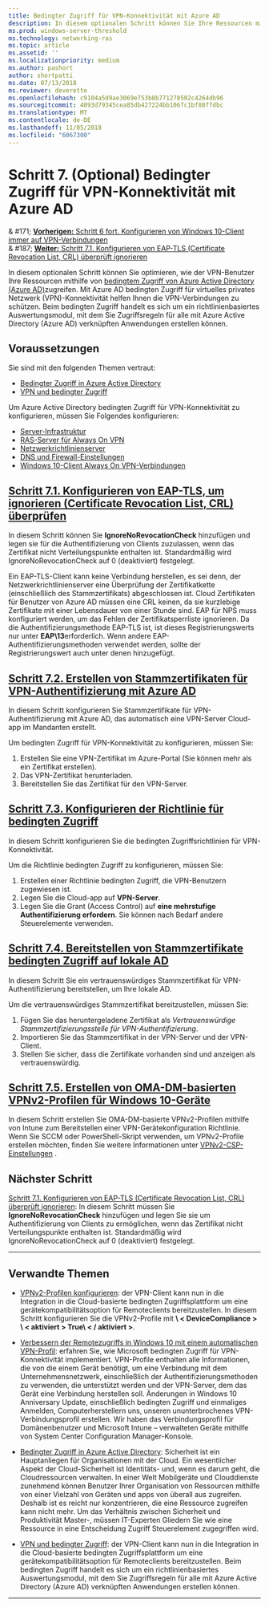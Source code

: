 ```yaml
---
title: Bedingter Zugriff für VPN-Konnektivität mit Azure AD
description: In diesem optionalen Schritt können Sie Ihre Ressourcen mithilfe von bedingtem Zugriff von Azure Active Directory (Azure AD) wie autorisierten VPN-Benutzerzugriff optimieren.
ms.prod: windows-server-threshold
ms.technology: networking-ras
ms.topic: article
ms.assetid: ''
ms.localizationpriority: medium
ms.author: pashort
author: shortpatti
ms.date: 07/13/2018
ms.reviewer: deverette
ms.openlocfilehash: c9104a5d9ae3069e753b8b771270502c4264db96
ms.sourcegitcommit: 4893d79345cea85db427224bb106fc1bf88ffdbc
ms.translationtype: MT
ms.contentlocale: de-DE
ms.lasthandoff: 11/05/2018
ms.locfileid: "6067300"
---
```

# Schritt 7. (Optional) Bedingter Zugriff für VPN-Konnektivität mit Azure AD

& #171;  [ **Vorherigen:** Schritt 6 fort. Konfigurieren von Windows 10-Client immer auf VPN-Verbindungen](always-on-vpn/deploy/vpn-deploy-client-vpn-connections.md)<br>
& #187; [ **Weiter:** Schritt 7.1. Konfigurieren von EAP-TLS (Certificate Revocation List, CRL) überprüft ignorieren](vpn-config-eap-tls-to-ignore-crl-checking.md)

In diesem optionalen Schritt können Sie optimieren, wie der VPN-Benutzer Ihre Ressourcen mithilfe von [bedingtem Zugriff von Azure Active Directory (Azure AD)](https://docs.microsoft.com/azure/active-directory/active-directory-conditional-access-azure-portal)zugreifen. Mit Azure AD bedingten Zugriff für virtuelles privates Netzwerk (VPN)-Konnektivität helfen Ihnen die VPN-Verbindungen zu schützen. Beim bedingten Zugriff handelt es sich um ein richtlinienbasiertes Auswertungsmodul, mit dem Sie Zugriffsregeln für alle mit Azure Active Directory (Azure AD) verknüpften Anwendungen erstellen können. 

## Voraussetzungen

Sie sind mit den folgenden Themen vertraut:
- [Bedingter Zugriff in Azure Active Directory](https://docs.microsoft.com/azure/active-directory/active-directory-conditional-access-azure-portal)
- [VPN und bedingter Zugriff](https://docs.microsoft.com/windows/access-protection/vpn/vpn-conditional-access)

Um Azure Active Directory bedingten Zugriff für VPN-Konnektivität zu konfigurieren, müssen Sie Folgendes konfigurieren:
- [Server-Infrastruktur](always-on-vpn/deploy/vpn-deploy-server-infrastructure.md)
- [RAS-Server für Always On VPN](always-on-vpn/deploy/vpn-deploy-ras.md)
- [Netzwerkrichtlinienserver](always-on-vpn/deploy/vpn-deploy-nps.md)
- [DNS und Firewall-Einstellungen](always-on-vpn/deploy/vpn-deploy-dns-firewall.md)
- [Windows 10-Client Always On VPN-Verbindungen](always-on-vpn/deploy/vpn-deploy-client-vpn-connections.md)

## [Schritt 7.1. Konfigurieren von EAP-TLS, um ignorieren (Certificate Revocation List, CRL) überprüfen](vpn-config-eap-tls-to-ignore-crl-checking.md)

In diesem Schritt können Sie **IgnoreNoRevocationCheck** hinzufügen und legen sie für die Authentifizierung von Clients zuzulassen, wenn das Zertifikat nicht Verteilungspunkte enthalten ist. Standardmäßig wird IgnoreNoRevocationCheck auf 0 (deaktiviert) festgelegt.

Ein EAP-TLS-Client kann keine Verbindung herstellen, es sei denn, der Netzwerkrichtlinienserver eine Überprüfung der Zertifikatkette (einschließlich des Stammzertifikats) abgeschlossen ist. Cloud Zertifikaten für Benutzer von Azure AD müssen eine CRL keinen, da sie kurzlebige Zertifikate mit einer Lebensdauer von einer Stunde sind. EAP für NPS muss konfiguriert werden, um das Fehlen der Zertifikatsperrliste ignorieren. Da die Authentifizierungsmethode EAP-TLS ist, ist dieses Registrierungswerts nur unter **EAP\13**erforderlich. Wenn andere EAP-Authentifizierungsmethoden verwendet werden, sollte der Registrierungswert auch unter denen hinzugefügt. 




## [Schritt 7.2. Erstellen von Stammzertifikaten für VPN-Authentifizierung mit Azure AD](vpn-create-root-cert-for-vpn-auth-azure-ad.md)

In diesem Schritt konfigurieren Sie Stammzertifikate für VPN-Authentifizierung mit Azure AD, das automatisch eine VPN-Server Cloud-app im Mandanten erstellt.  

Um bedingten Zugriff für VPN-Konnektivität zu konfigurieren, müssen Sie:
1. Erstellen Sie eine VPN-Zertifikat im Azure-Portal (Sie können mehr als ein Zertifikat erstellen).
2. Das VPN-Zertifikat herunterladen.
3. Bereitstellen Sie das Zertifikat für den VPN-Server.

## [Schritt 7.3. Konfigurieren der Richtlinie für bedingten Zugriff](vpn-config-conditional-access-policy.md)

In diesem Schritt konfigurieren Sie die bedingten Zugriffsrichtlinien für VPN-Konnektivität. 

Um die Richtlinie bedingten Zugriff zu konfigurieren, müssen Sie:
1. Erstellen einer Richtlinie bedingten Zugriff, die VPN-Benutzern zugewiesen ist.
2. Legen Sie die Cloud-app auf **VPN-Server**.
3. Legen Sie die Grant (Access Control) auf **eine mehrstufige Authentifizierung erfordern**.  Sie können nach Bedarf andere Steuerelemente verwenden.

## [Schritt 7.4. Bereitstellen von Stammzertifikate bedingten Zugriff auf lokale AD](vpn-deploy-cond-access-root-cert-to-on-premise-ad.md)

In diesem Schritt Sie ein vertrauenswürdiges Stammzertifikat für VPN-Authentifizierung bereitstellen, um Ihre lokale AD.

Um die vertrauenswürdiges Stammzertifikat bereitzustellen, müssen Sie:
1. Fügen Sie das heruntergeladene Zertifikat als *Vertrauenswürdige Stammzertifizierungsstelle für VPN-Authentifizierung*.
2. Importieren Sie das Stammzertifikat in der VPN-Server und der VPN-Client.
3. Stellen Sie sicher, dass die Zertifikate vorhanden sind und anzeigen als vertrauenswürdig.


## [Schritt 7.5. Erstellen von OMA-DM-basierten VPNv2-Profilen für Windows 10-Geräte](vpn-create-oma-dm-based-vpnv2-profiles.md)

In diesem Schritt erstellen Sie OMA-DM-basierte VPNv2-Profilen mithilfe von Intune zum Bereitstellen einer VPN-Gerätekonfiguration Richtlinie. Wenn Sie SCCM oder PowerShell-Skript verwenden, um VPNv2-Profile erstellen möchten, finden Sie weitere Informationen unter [VPNv2-CSP-Einstellungen](https://docs.microsoft.com/windows/client-management/mdm/vpnv2-csp) . 


## Nächster Schritt
[Schritt 7.1. Konfigurieren von EAP-TLS (Certificate Revocation List, CRL) überprüft ignorieren](vpn-config-eap-tls-to-ignore-crl-checking.md): In diesem Schritt müssen Sie **IgnoreNoRevocationCheck** hinzufügen und legen Sie sie um Authentifizierung von Clients zu ermöglichen, wenn das Zertifikat nicht Verteilungspunkte enthalten ist. Standardmäßig wird IgnoreNoRevocationCheck auf 0 (deaktiviert) festgelegt.

---

## Verwandte Themen
- [VPNv2-Profilen konfigurieren](https://docs.microsoft.com/windows/access-protection/vpn/vpn-conditional-access): der VPN-Client kann nun in die Integration in die Cloud-basierte bedingten Zugriffsplattform um eine gerätekompatibilitätsoption für Remoteclients bereitzustellen. In diesem Schritt konfigurieren Sie die VPNv2-Profile mit **\ < DeviceCompliance > \ < aktiviert > True\ < / aktiviert >**. 
 
- [Verbessern der Remotezugriffs in Windows 10 mit einem automatischen VPN-Profil](https://www.microsoft.com/itshowcase/Article/Content/894/Enhancing-remote-access-in-Windows-10-with-an-automatic-VPN-profile): erfahren Sie, wie Microsoft bedingten Zugriff für VPN-Konnektivität implementiert. VPN-Profile enthalten alle Informationen, die von die einem Gerät benötigt, um eine Verbindung mit dem Unternehmensnetzwerk, einschließlich der Authentifizierungsmethoden zu verwenden, die unterstützt werden und der VPN-Server, dem das Gerät eine Verbindung herstellen soll. Änderungen in Windows 10 Anniversary Update, einschließlich bedingten Zugriff und einmaliges Anmelden, Computerherstellern uns, unseren ununterbrochenes VPN-Verbindungsprofil erstellen. Wir haben das Verbindungsprofil für Domänenbenutzer und Microsoft Intune – verwalteten Geräte mithilfe von System Center Configuration Manager-Konsole. 

- [Bedingter Zugriff in Azure Active Directory](https://docs.microsoft.com/azure/active-directory/active-directory-conditional-access-azure-portal): Sicherheit ist ein Hauptanliegen für Organisationen mit der Cloud. Ein wesentlicher Aspekt der Cloud-Sicherheit ist Identitäts- und, wenn es darum geht, die Cloudressourcen verwalten. In einer Welt Mobilgeräte und Clouddienste zunehmend können Benutzer Ihrer Organisation von Ressourcen mithilfe von einer Vielzahl von Geräten und apps von überall aus zugreifen. Deshalb ist es reicht nur konzentrieren, die eine Ressource zugreifen kann nicht mehr. Um das Verhältnis zwischen Sicherheit und Produktivität Master-, müssen IT-Experten Gliedern Sie wie eine Ressource in eine Entscheidung Zugriff Steuerelement zugegriffen wird.

- [VPN und bedingter Zugriff](https://docs.microsoft.com/windows/access-protection/vpn/vpn-conditional-access): der VPN-Client kann nun in die Integration in die Cloud-basierte bedingten Zugriffsplattform um eine gerätekompatibilitätsoption für Remoteclients bereitzustellen. Beim bedingten Zugriff handelt es sich um ein richtlinienbasiertes Auswertungsmodul, mit dem Sie Zugriffsregeln für alle mit Azure Active Directory (Azure AD) verknüpften Anwendungen erstellen können. 

---
